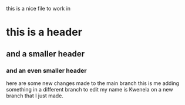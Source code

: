 this is a nice file to work in 
# this is a header 
## and a smaller header 
### and an even smaller header
here are some new changes made to the main branch 
this is me adding something in a different branch to edit
my name is Kwenela on a new branch that I just made. 
